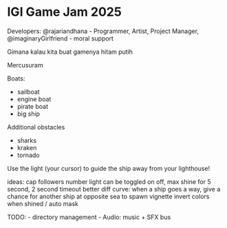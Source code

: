 # IGI Game Jam 2025

Developers:
@rajariandhana - Programmer, Artist, Project Manager, 
@imaginaryGirlfriend - moral support

Gimana kalau kita buat gamenya hitam putih

Mercusuram

Boats:
- sailboat
- engine boat
- pirate boat
- big ship

Additional obstacles
- sharks
- kraken
- tornado


Use the light (your cursor) to guide the ship away from your lighthouse!

ideas:
	cap followers number
	light can be toggled on off, max shine for 5 second, 2 second timeout
	better diff curve: when a ship goes a way, give a chance for another ship at opposite sea to spawn
	vignette
	invert colors when shined / auto mask
	
TODO:
	- directory management
	- Audio: music + SFX bus
